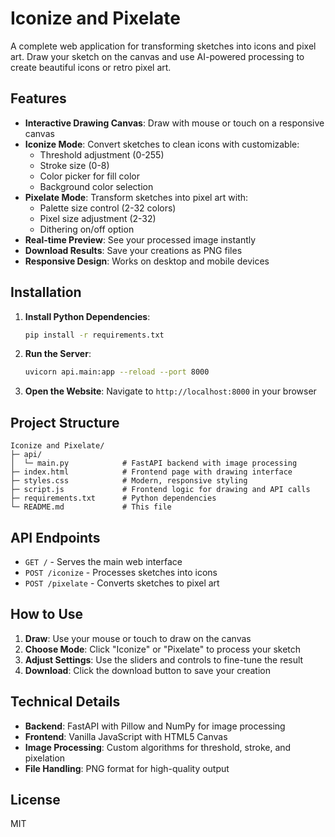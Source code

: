 # Iconize and Pixelate

A complete web application for transforming sketches into icons and pixel art. Draw your sketch on the canvas and use AI-powered processing to create beautiful icons or retro pixel art.

## Features

- **Interactive Drawing Canvas**: Draw with mouse or touch on a responsive canvas
- **Iconize Mode**: Convert sketches to clean icons with customizable:
  - Threshold adjustment (0-255)
  - Stroke size (0-8)
  - Color picker for fill color
  - Background color selection
- **Pixelate Mode**: Transform sketches into pixel art with:
  - Palette size control (2-32 colors)
  - Pixel size adjustment (2-32)
  - Dithering on/off option
- **Real-time Preview**: See your processed image instantly
- **Download Results**: Save your creations as PNG files
- **Responsive Design**: Works on desktop and mobile devices

## Installation

1. **Install Python Dependencies**:
   ```bash
   pip install -r requirements.txt
   ```

2. **Run the Server**:
   ```bash
   uvicorn api.main:app --reload --port 8000
   ```

3. **Open the Website**:
   Navigate to `http://localhost:8000` in your browser

## Project Structure

```
Iconize and Pixelate/
├─ api/
│  └─ main.py            # FastAPI backend with image processing
├─ index.html            # Frontend page with drawing interface
├─ styles.css            # Modern, responsive styling
├─ script.js             # Frontend logic for drawing and API calls
├─ requirements.txt      # Python dependencies
└─ README.md             # This file
```

## API Endpoints

- `GET /` - Serves the main web interface
- `POST /iconize` - Processes sketches into icons
- `POST /pixelate` - Converts sketches to pixel art

## How to Use

1. **Draw**: Use your mouse or touch to draw on the canvas
2. **Choose Mode**: Click "Iconize" or "Pixelate" to process your sketch
3. **Adjust Settings**: Use the sliders and controls to fine-tune the result
4. **Download**: Click the download button to save your creation

## Technical Details

- **Backend**: FastAPI with Pillow and NumPy for image processing
- **Frontend**: Vanilla JavaScript with HTML5 Canvas
- **Image Processing**: Custom algorithms for threshold, stroke, and pixelation
- **File Handling**: PNG format for high-quality output

## License

MIT
